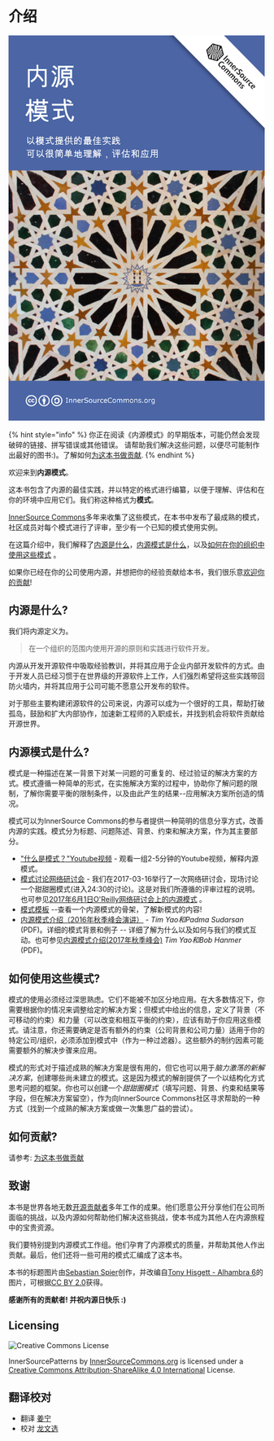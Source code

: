 # 介绍

![内源模式](innersource-patterns-book-cover.jpg)

{% hint style="info" %}
你正在阅读《内源模式》的早期版本，可能仍然会发现破碎的链接、拼写错误或其他错误。
请帮助我们解决这些问题，以便尽可能制作出最好的图书:)。了解如何[为这本书做贡献](contribute.md).
{% endhint %}

欢迎来到**内源模式**。

这本书包含了内源的最佳实践，并以特定的格式进行编纂，以便于理解、评估和在你的环境中应用它们。我们称这种格式为**模式**。

[InnerSource Commons](http://innersourcecommons.org)多年来收集了这些模式，在本书中发布了最成熟的模式，社区成员对每个模式进行了评审，至少有一个已知的模式使用实例。

在这篇介绍中，我们解释了[内源是什么](#内源是什么)，[内源模式是什么](#内源模式是什么)，以及[如何在你的组织中使用这些模式](#如何使用这些模式) 。

如果你已经在你的公司使用内源，并想把你的经验贡献给本书，我们很乐意[欢迎你的贡献](contribute.md)!

## 内源是什么?

我们将内源定义为。

> 在一个组织的范围内使用开源的原则和实践进行软件开发。

内源从开发开源软件中吸取经验教训，并将其应用于企业内部开发软件的方式。由于开发人员已经习惯于在世界级的开源软件上工作，人们强烈希望将这些实践带回防火墙内，并将其应用于公司可能不愿意公开发布的软件。

对于那些主要构建闭源软件的公司来说，内源可以成为一个很好的工具，帮助打破孤岛，鼓励和扩大内部协作，加速新工程师的入职成长，并找到机会将软件贡献给开源世界。

## 内源模式是什么?

模式是一种描述在某一背景下对某一问题的可重复的、经过验证的解决方案的方式。模式遵循一种简单的形式，在实施解决方案的过程中，协助你了解问题的限制，了解你需要平衡的限制条件，以及由此产生的结果--应用解决方案所创造的情况。

模式可以为InnerSource Commons的参与者提供一种简明的信息分享方式，改善内源的实践。模式分为标题、问题陈述、背景、约束和解决方案，作为其主要部分。

* ["什么是模式？"Youtube视频](http://bit.ly/innersource_patterns_videos) - 观看一组2-5分钟的Youtube视频，解释内源模式。
* [模式讨论网络研讨会](https://youtu.be/i-0IVhfRVFU) - 我们在2017-03-16举行了一次网络研讨会，现场讨论一个甜甜圈模式(进入24:30的讨论)。这是对我们所遵循的评审过程的说明。也可参见[2017年6月1日O'Reilly网络研讨会上的内源模式](http://www.oreilly.com/pub/e/3884) 。
* [模式模板](../../meta/pattern-template.md) --查看一个内源模式的骨架，了解新模式的内容!
* [内源模式介绍（2016年秋季峰会演讲）](https://drive.google.com/open?id=0B7_9iQb93uBQbnlkdHNuUGhpTXc) - *Tim Yao和Padma Sudarsan* (PDF)。详细的模式背景和例子 -- 详细了解为什么以及如何与我们的模式互动。也可参见[内源模式介绍(2017年秋季峰会)](https://drive.google.com/open?id=0B7_9iQb93uBQWmYwMFpyaGh4OFU) *Tim Yao和Bob Hanmer* (PDF)。

## 如何使用这些模式?

模式的使用必须经过深思熟虑。它们不能被不加区分地应用。在大多数情况下，你需要根据你的情况来调整给定的解决方案；但模式中给出的信息，定义了背景（不可移动的约束）和力量（可以改变和相互平衡的约束），应该有助于你应用这些模式。请注意，你还需要确定是否有额外的约束（公司背景和公司力量）适用于你的特定公司/组织，必须添加到模式中（作为一种过滤器）。这些额外的制约因素可能需要额外的解决步骤来应用。

模式的形式对于描述成熟的解决方案是很有用的，但它也可以用于*脑力激荡的新解决方案*，创建哪些尚未建立的模式。这是因为模式的解剖提供了一个以结构化方式思考问题的框架。你也可以创建一个*甜甜圈模式*（填写问题、背景、约束和结果等字段，但在解决方案留空），作为向InnerSource Commons社区寻求帮助的一种方式（找到一个成熟的解决方案或做一次集思广益的尝试）。

## 如何贡献?

请参考: [为这本书做贡献](./contribute.md)

## 致谢

本书是世界各地无数[开源贡献者](https://github.com/InnerSourceCommons/InnerSourcePatterns/graphs/contributors)多年工作的成果。他们愿意公开分享他们在公司所面临的挑战，以及内源如何帮助他们解决这些挑战，使本书成为其他人在内源旅程中的宝贵资源。

我们要特别提到内源模式工作组。他们孕育了内源模式的质量，并帮助其他人作出贡献。最后，他们还将一些可用的模式汇编成了这本书。

本书的标题图片由[Sebastian Spier](https://spier.hu)创作，并改编自[Tony Hisgett - Alhambra 6](https://www.flickr.com/photos/hisgett/29345405788/)的图片，可根据[CC BY 2.0](https://creativecommons.org/licenses/by/2.0/)获得。

 **感谢所有的贡献者! 并祝内源日快乐 :)**

## Licensing

![Creative Commons License](https://i.creativecommons.org/l/by-sa/4.0/88x31.png)

InnerSourcePatterns by [InnerSourceCommons.org](http://innersourcecommons.org) is licensed under a [Creative Commons Attribution-ShareAlike 4.0 International](http://creativecommons.org/licenses/by-sa/4.0/) License.

## 翻译校对

* 翻译 [姜宁](https://github.com/willemjiang)
* 校对 [龙文选](https://github.com/hncslwx)
